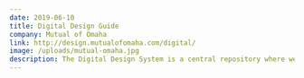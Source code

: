 ```yaml
---
date: 2019-06-10
title: Digital Design Guide
company: Mutual of Omaha
link: http://design.mutualofomaha.com/digital/
image: /uploads/mutual-omaha.jpg
description: The Digital Design System is a central repository where we house reusable UI elements, high-quality, tested code, and guidelines and UX patterns for a consistent user experience.
---
```

